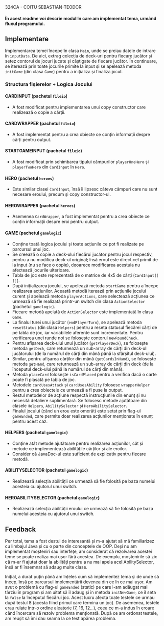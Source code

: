 324CA - COITU SEBASTIAN-TEODOR

#### În acest readme voi descrie modul în care am implementat tema, urmând fluxul programului.

## Implementare

Implementarea temei începe în clasa `Main`, unde se preiau datele de intrare în `inputData`. De aici, extrag colecția de deck-uri pentru fiecare jucător și setez contorul de jocuri jucate și câștigate de fiecare jucător. În continuare, se iterează prin toate jocurile primite la input și se apelează metoda `initGame` (din clasa `Game`) pentru a inițializa și finaliza jocul.

### Structura fișierelor + Logica Jocului

#### CARDINPUT (pachetul `fileio`)
- A fost modificat pentru implementarea unui copy constructor care realizează o copie a cărții.

#### CARDWRAPPER (pachetul `fileio`)
- A fost implementat pentru a crea obiecte ce conțin informații despre cărți pentru output.

#### STARTGAMEINPUT (pachetul `fileio`)
- A fost modificat prin schimbarea tipului câmpurilor `playerOneHero` și `playerTwoHero` din `CardInput` în `Hero`.

#### HERO (pachetul `heroes`)
- Este similar clasei `CardInput`, însă îi lipsesc câteva câmpuri care nu sunt necesare eroului, precum și copy constructor-ul.

#### HEROWRAPPER (pachetul `heroes`)
- Asemenea `CardWrapper`, a fost implementat pentru a crea obiecte ce conțin informații despre eroi pentru output.

#### GAME (pachetul `gamelogic`)
- Conține toată logica jocului și toate acțiunile ce pot fi realizate pe parcursul unui joc.
- Se creează o copie a deck-ului fiecărui jucător pentru jocul respectiv, pentru a nu modifica deck-ul original; însă eroul este direct cel primit de la input (nu se face o copie), deoarece modificarea acestuia nu afectează jocurile ulterioare.
- Tabla de joc este reprezentată de o matrice de 4x5 de cărți (`CardInput[][]`).
- După inițializarea jocului, se apelează metoda `startGame` pentru a începe realizarea acțiunilor. Această metodă iterează prin acțiunile jocului curent și apelează metoda `playerActions`, care selectează acțiunea ce urmează să fie realizată printr-un switch din clasa `ActionSelector` (pachetul `gamelogic`).
- Fiecare metodă apelată de `ActionSelector` este implementată în clasa `Game`.
- La finalul turei unui jucător (`endPlayerTurn`), se apelează metoda `resetStatus` (din clasa `Helpers`) pentru a reseta statusul fiecărei cărți de pe tabla de joc, iar variabilele aferente sunt incrementate. Pentru verificarea unei runde noi se folosește contorul `newRoundCheck`.
- Pentru afișarea deck-ului unui jucător (`getPlayerDeck`), se folosește metoda `getDeck`, care returnează un sub-array de cărți din deck-ul jucătorului (de la numărul de cărți din mână până la sfârșitul deck-ului).
- Similar, pentru afișarea cărților din mână (`getCardsInHand`), se folosește metoda `getHand`, care returnează un sub-array de cărți din deck (de la începutul deck-ului până la numărul de cărți din mână).
- Metoda `placeCard` folosește `isCardPlaced` pentru a verifica dacă o carte poate fi plasată pe tabla de joc.
- Metodele `cardUsesAttack` și `cardUsesAbility` folosesc `wrapperHelper` pentru a crea obiectele ce urmează a fi puse la output.
- Restul metodelor de acțiune respectă instrucțiunile din enunț și nu necesită detaliere suplimentară. Se folosesc metode ajutătoare din clasele `Helpers`, `AbilitySelector` și `HeroAbilitySelector`.
- Finalul jocului (când un erou este omorât) este setat prin flag-ul `gameEnded`, care permite doar realizarea acțiunilor menționate în enunț pentru acest caz.

#### HELPERS (pachetul `gamelogic`)
- Conține atât metode ajutătoare pentru realizarea acțiunilor, cât și metode ce implementează abilitățile cărților și ale eroilor.
- Consider că JavaDoc-ul este suficient de explicativ pentru fiecare metodă.

#### ABILITYSELECTOR (pachetul `gamelogic`)
- Realizează selecția abilității ce urmează să fie folosită pe baza numelui acesteia cu ajutorul unui switch.

#### HEROABILITYSELECTOR (pachetul `gamelogic`)
- Realizează selecția abilității eroului ce urmează să fie folosită pe baza numelui acesteia cu ajutorul unui switch.

## Feedback

Per total, tema a fost destul de interesantă și m-a ajutat să mă familiarizez cu limbajul Java și cu o parte din conceptele de OOP. Deși nu am implementat moșteniri sau interfețe, am considerat că rezolvarea acestei teme se poate realiza mai ușor fără acestea. De exemplu, moștenirile să zic că m-ar fi ajutat doar la abilități pentru a nu mai apela acel AbilitySelector, însă ar fi însemnat să adaug multe clase.

Inițial, a durat puțin până am înțeles cum să implementez tema și de unde să încep, însă pe parcursul implementării devenea din ce în ce mai ușor. Am avut o problemă cu flag-ul `gameEnded` (static) pe care l-am adăugat mai târziu în program și am uitat să îl adaug și în metoda `initNewGame`, ce îl seta la `false` la începutul fiecărui joc. Acest lucru afecta toate testele ce urmau după testul 8 (acesta fiind primul care termina un joc). De asemenea, testele erau rulate într-o ordine aleatorie (7, 16, 12...), ceea ce m-a indus în eroare când încercam să rezolv problema menționată. După ce am ordonat testele, am reușit să îmi dau seama la ce test apărea problema.
